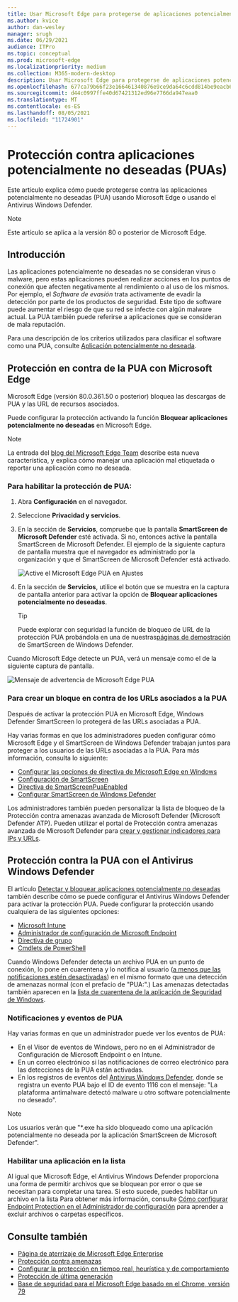 ```yaml
---
title: Usar Microsoft Edge para protegerse de aplicaciones potencialmente no deseadas
ms.author: kvice
author: dan-wesley
manager: srugh
ms.date: 06/29/2021
audience: ITPro
ms.topic: conceptual
ms.prod: microsoft-edge
ms.localizationpriority: medium
ms.collection: M365-modern-desktop
description: Usar Microsoft Edge para protegerse de aplicaciones potencialmente no deseadas
ms.openlocfilehash: 677ca79b66f23e166461340876e9ce9da64c6cdd814be9eacb613c053e4ec858
ms.sourcegitcommit: d44c0997ffe40d67421312ed96e7766da947eaa0
ms.translationtype: MT
ms.contentlocale: es-ES
ms.lasthandoff: 08/05/2021
ms.locfileid: "11724901"
---
```

# <a name="protect-against-potentially-unwanted-applications-puas"></a>Protección contra aplicaciones potencialmente no deseadas (PUAs)

Este artículo explica cómo puede protegerse contra las aplicaciones potencialmente no deseadas (PUA) usando Microsoft Edge o usando el Antivirus Windows Defender.

> [!NOTE]
> Este artículo se aplica a la versión 80 o posterior de Microsoft Edge.

## <a name="overview"></a>Introducción

Las aplicaciones potencialmente no deseadas no se consideran virus o malware, pero estas aplicaciones pueden realizar acciones en los puntos de conexión que afecten negativamente al rendimiento o al uso de los mismos. Por ejemplo, el *Software de evasión* trata activamente de evadir la detección por parte de los productos de seguridad. Este tipo de software puede aumentar el riesgo de que su red se infecte con algún malware actual. La PUA también puede referirse a aplicaciones que se consideran de mala reputación.

Para una descripción de los criterios utilizados para clasificar el software como una PUA, consulte [Aplicación potencialmente no deseada](/windows/security/threat-protection/intelligence/criteria#potentially-unwanted-application-pua).

## <a name="protect-against-pua-with-microsoft-edge"></a>Protección en contra de la PUA con Microsoft Edge

Microsoft Edge (versión 80.0.361.50 o posterior) bloquea las descargas de PUA y las URL de recursos asociados.

Puede configurar la protección activando la función **Bloquear aplicaciones potencialmente no deseadas** en Microsoft Edge.

> [!NOTE]
> La entrada del [blog del Microsoft Edge Team](https://blogs.windows.com/msedgedev/2020/02/27/protecting-users-potentially-unwanted-apps/) describe esta nueva característica, y explica cómo manejar una aplicación mal etiquetada o reportar una aplicación como no deseada.

### <a name="to-enable-pua-protection"></a>Para habilitar la protección de PUA:

1. Abra **Configuración** en el navegador.
2. Seleccione **Privacidad y servicios**.
3. En la sección de **Servicios**, compruebe que la pantalla **SmartScreen de Microsoft Defender** esté activada. Si no, entonces active la pantalla SmartScreen de Microsoft Defender. El ejemplo de la siguiente captura de pantalla muestra que el navegador es administrado por la organización y que el SmartScreen de Microsoft Defender está activado.

   ![Active el Microsoft Edge PUA en Ajustes](./media/microsoft-edge-potentially-unwanted-apps/security-pua-setup.png)

4. En la sección de **Servicios**, utilice el botón que se muestra en la captura de pantalla anterior para activar la opción de **Bloquear aplicaciones potencialmente no deseadas**.

   > [!TIP]
   > Puede explorar con seguridad la función de bloqueo de URL de la protección PUA probándola en una de nuestras[páginas de demostración](https://demo.smartscreen.msft.net/) de SmartScreen de Windows Defender.

Cuando Microsoft Edge detecte un PUA, verá un mensaje como el de la siguiente captura de pantalla.

   ![Mensaje de advertencia de Microsoft Edge PUA](./media/microsoft-edge-potentially-unwanted-apps/security-pua-msg.png)

### <a name="to-block-against-pua-associated-urls"></a>Para crear un bloque en contra de los URLs asociados a la PUA

Después de activar la protección PUA en Microsoft Edge, Windows Defender SmartScreen lo protegerá de las URLs asociadas a PUA.

Hay varias formas en que los administradores pueden configurar cómo Microsoft Edge y el SmartScreen de Windows Defender trabajan juntos para proteger a los usuarios de las URLs asociadas a la PUA. Para más información, consulta lo siguiente:

- [Configurar las opciones de directiva de Microsoft Edge en Windows](./configure-microsoft-edge.md)
- [Configuración de SmartScreen](./microsoft-edge-policies.md#smartscreen-settings)
- [Directiva de SmartScreenPuaEnabled](./microsoft-edge-policies.md#smartscreenpuaenabled)
- [Configurar SmartScreen de Windows Defender](/microsoft-edge/deploy/available-policies?source=docs#configure-windows-defender-smartscreen)

Los administradores también pueden personalizar la lista de bloqueo de la Protección contra amenazas avanzada de Microsoft Defender (Microsoft Defender ATP). Pueden utilizar el portal de Protección contra amenazas avanzada de Microsoft Defender para [crear y gestionar indicadores para IPs y URLs](/windows/security/threat-protection/microsoft-defender-atp/manage-indicators#create-indicators-for-ips-and-urlsdomains-preview).

## <a name="protect-against-pua-with-windows-defender-antivirus"></a>Protección contra la PUA con el Antivirus Windows Defender

El artículo [Detectar y bloquear aplicaciones potencialmente no deseadas](/windows/security/threat-protection/windows-defender-antivirus/detect-block-potentially-unwanted-apps-windows-defender-antivirus#windows-defender-antivirus) también describe cómo se puede configurar el Antivirus Windows Defender para activar la protección PUA. Puede configurar la protección usando cualquiera de las siguientes opciones:

- [Microsoft Intune](/windows/security/threat-protection/windows-defender-antivirus/detect-block-potentially-unwanted-apps-windows-defender-antivirus#use-intune-to-configure-pua-protection)
- [Administrador de configuración de Microsoft Endpoint](/windows/security/threat-protection/windows-defender-antivirus/detect-block-potentially-unwanted-apps-windows-defender-antivirus#use-configuration-manager-to-configure-pua-protection)
- [Directiva de grupo](/windows/security/threat-protection/windows-defender-antivirus/detect-block-potentially-unwanted-apps-windows-defender-antivirus#use-group-policy-to-configure-pua-protection)
- [Cmdlets de PowerShell](/windows/security/threat-protection/windows-defender-antivirus/detect-block-potentially-unwanted-apps-windows-defender-antivirus#use-powershell-cmdlets-to-configure-pua-protection)

Cuando Windows Defender detecta un archivo PUA en un punto de conexión, lo pone en cuarentena y lo notifica al usuario ([a menos que las notificaciones estén desactivadas](/windows/security/threat-protection/windows-defender-antivirus/configure-notifications-windows-defender-antivirus)) en el mismo formato que una detección de amenazas normal (con el prefacio de "PUA:".) Las amenazas detectadas también aparecen en la [lista de cuarentena de la aplicación de Seguridad de Windows](/windows/security/threat-protection/windows-defender-antivirus/windows-defender-security-center-antivirus#detection-history).

### <a name="pua-notifications-and-events"></a>Notificaciones y eventos de PUA

Hay varias formas en que un administrador puede ver los eventos de PUA:

- En el Visor de eventos de Windows, pero no en el Administrador de Configuración de Microsoft Endpoint o en Intune.
- En un correo electrónico si las notificaciones de correo electrónico para las detecciones de la PUA están activadas.
- En los registros de eventos del [Antivirus Windows Defender](/windows/security/threat-protection/windows-defender-antivirus/troubleshoot-windows-defender-antivirus), donde se registra un evento PUA bajo el ID de evento 1116 con el mensaje: "La plataforma antimalware detectó malware u otro software potencialmente no deseado".

> [!NOTE]
> Los usuarios verán que "*.exe ha sido bloqueado como una aplicación potencialmente no deseada por la aplicación SmartScreen de Microsoft Defender".

### <a name="allow-list-an-app"></a>Habilitar una aplicación en la lista

Al igual que Microsoft Edge, el Antivirus Windows Defender proporciona una forma de permitir archivos que se bloquean por error o que se necesitan para completar una tarea. Si esto sucede, puedes habilitar un archivo en la lista Para obtener más información, consulte [Cómo configurar Endpoint Protection en el Administrador de configuración](/previous-versions/system-center/system-center-2012-R2/hh508770(v=technet.10)#to-exclude-specific-files-or-folders) para aprender a excluir archivos o carpetas específicos.

## <a name="see-also"></a>Consulte también

- [Página de aterrizaje de Microsoft Edge Enterprise](https://aka.ms/EdgeEnterprise)
- [Protección contra amenazas](/windows/security/threat-protection/index)
- [Configurar la protección en tiempo real, heurística y de comportamiento](/windows/security/threat-protection/windows-defender-antivirus/configure-protection-features-windows-defender-antivirus)
- [Protección de última generación](/windows/security/threat-protection/windows-defender-antivirus/windows-defender-antivirus-in-windows-10)
- [Base de seguridad para el Microsoft Edge basado en el Chrome, versión 79](https://techcommunity.microsoft.com/t5/microsoft-security-baselines/security-baseline-final-for-chromium-based-microsoft-edge/ba-p/1111863)